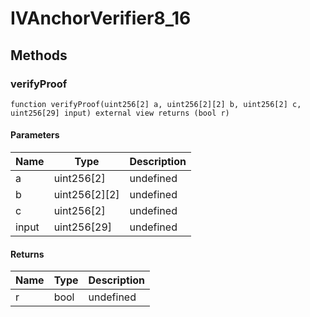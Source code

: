 # IVAnchorVerifier8_16









## Methods

### verifyProof

```solidity
function verifyProof(uint256[2] a, uint256[2][2] b, uint256[2] c, uint256[29] input) external view returns (bool r)
```





#### Parameters

| Name | Type | Description |
|---|---|---|
| a | uint256[2] | undefined
| b | uint256[2][2] | undefined
| c | uint256[2] | undefined
| input | uint256[29] | undefined

#### Returns

| Name | Type | Description |
|---|---|---|
| r | bool | undefined





